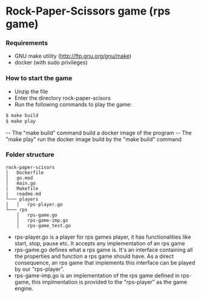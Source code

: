 # Rock-Paper-Scissors game (rps game)

### Requirements
  - GNU make utility (http://ftp.gnu.org/gnu/make)
  - docker (with sudo privileges)

### How to start the game
* Unzip the file
* Enter the directory rock-paper-scisors
* Run the following commands to play the game:
```sh
$ make build 
$ make play
```

-- The "make build" command build a docker  image of the program
-- The "make play" run the docker image build by the "make build" command

### Folder structure
```
rock-paper-scisors
│   Dockerfile
│   go.mod    
│   main.go
|   Makefile
|   readme.md
└─── players
│   │   rps-player.go 
└─── rps
    │   rps-game.go
    │   rps-game-imp.go
    │   rps-game_test.go
```

* rps-player.go is a player for rps games player, it has functionalities like start, stop, pause etc. It accepts any implementation of an rps game
* rps-game.go defines what a rps game is. It's an interface containing all the properties and function a rps game should have. As a direct consequence, an rps game that implements this interface can be played by our "rps-player".
* rps-game-imp.go is an implementation of the rps game defined in rps-game, this implmentation is provided to the "rps-player" as the game engine.
